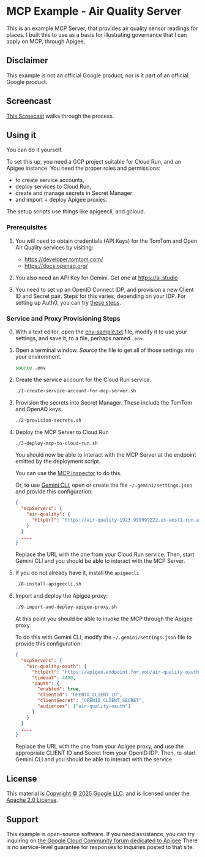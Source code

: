 # MCP Example - Air Quality Server

This is an example MCP Server, that provides air quality sensor readings for
places. I built this to use as a basis for illustrating governance
that I can apply on MCP, through Apigee.

## Disclaimer

This example is not an official Google product, nor is it part of an
official Google product.

## Screencast

[This Screecast](https://youtu.be/za69HZuhNiE) walks through the process.

## Using it

You can do it yourself.

To set this up, you need a GCP project suitable for Cloud Run, and an Apigee
instance. You need the proper roles and permissions:
 - to create service accounts,
 - deploy services to Cloud Run,
 - create and manage secrets in Secret Manager
 - and import + deploy Apigee proxies.

The setup scripts use things like apigeecli, and gcloud.

### Prerequisites

1. You will need to obtain credentials (API Keys) for the TomTom and Open Air
   Quality services by visiting:

   - https://developer.tomtom.com/
   - https://docs.openaq.org/

2. You also need an API Key for Gemini. Get one at https://ai.studio

3. You need to set up an OpenID Connect IDP, and provision a new
   Client ID and Secret pair. Steps for this varies, depending on
   your IDP. For setting up Auth0, you can try [these steps](./Auth0-setup.md).



### Service and Proxy Provisioning Steps

0. With a text editor, open the [env-sample.txt](./env-sample.txt) file,
   modify it to use your settings, and save it, to a file, perhaps named `.env`.

1. Open a terminal window.
   _Source_ the file to get all of those settings into your environment.
   ```sh
   source .env
   ```

1. Create the service account for the Cloud Run service.
   ```sh
   ./1-create-service-account-for-mcp-server.sh
   ```

2. Provision the secrets into Secret Manager. These include the
   TomTom and OpenAQ keys.
   ```sh
   ./2-provision-secrets.sh
   ```

3. Deploy the MCP Server to Cloud Run
   ```sh
   ./3-deploy-mcp-to-cloud-run.sh
   ```

   You should now be able to interact with the MCP Server
   at the endpoint emitted by the deployment script.

   You can use the [MCP Inspector](https://modelcontextprotocol.io/docs/tools/inspector) to do this.


   Or, to use [Gemini CLI](https://github.com/google-gemini/gemini-cli), open or create the file `~/.gemini/settings.json` and
   provide this configuration:
   ```json
   {
     "mcpServers": {
       "air-quality": {
         "httpUrl": "https://air-quality-1923-999999222.us-west1.run.app/mcp"
       }
     }
     ....
   }
   ```
   Replace the URL with the one from your Cloud Run service. Then, start Gemini CLI and you should be
   able to interact with the MCP Server.


4. If you do not already have it, install the `apigeecli`
   ```sh
   ./8-install-apigeecli.sh
   ```

4. Import and deploy the Apigee proxy:
   ```sh
   ./9-import-and-deploy-apigee-proxy.sh
   ```

   At this point you should be able to invoke the MCP through the Apigee proxy.

   To do this with Gemini CLI, modify the  `~/.gemini/settings.json` file to
   provide this configuration:
   ```json
   {
     "mcpServers": {
       "air-quality-oauth": {
         "httpUrl": "https://apigee.endpoint.for.you/air-quality-oauth/mcp",
         "timeout": 4400,
         "oauth": {
           "enabled": true,
           "clientId": "OPENID_CLIENT_ID",
           "clientSecret": "OPENID_CLIENT_SECRET",
           "audiences": ["air-quality-oauth"]
         }
       }
     }
     ....
   }
   ```
   Replace the URL with the one from your Apigee proxy, and use the appropriate CLIENT ID and Secret from your
   OpenID IDP. Then, re-start Gemini CLI and you should be able to interact with the service.


## License

This material is [Copyright © 2025 Google LLC](./NOTICE).
and is licensed under the [Apache 2.0 License](LICENSE).

## Support

This example is open-source software. If
you need assistance, you can try inquiring on [the Google Cloud Community forum
dedicated to Apigee](https://goo.gle/apigee-community) There is no service-level
guarantee for responses to inquiries posted to that site.
